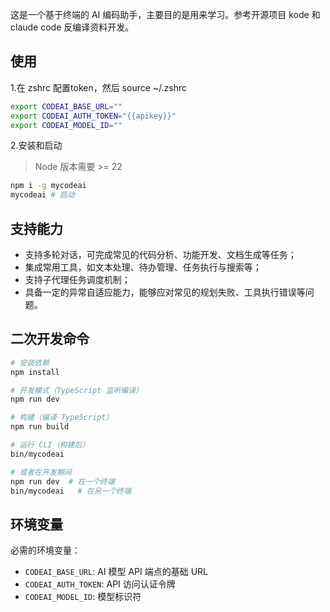 
这是一个基于终端的 AI 编码助手，主要目的是用来学习。参考开源项目 kode 和claude code 反编译资料开发。

## 使用
1.在 zshrc 配置token，然后 source ~/.zshrc
```bash
export CODEAI_BASE_URL=""
export CODEAI_AUTH_TOKEN="{{apikey}}"
export CODEAI_MODEL_ID=""
```

2.安装和启动
> Node 版本需要 >= 22
```bash
npm i -g mycodeai
mycodeai # 启动
```

## 支持能力
- 支持多轮对话，可完成常见的代码分析、功能开发、文档生成等任务；
- 集成常用工具，如文本处理、待办管理、任务执行与搜索等；
- 支持子代理任务调度机制；
- 具备一定的异常自适应能力，能够应对常见的规划失败、工具执行错误等问题。

## 二次开发命令

```bash
# 安装依赖
npm install

# 开发模式（TypeScript 监听编译）
npm run dev

# 构建（编译 TypeScript）
npm run build

# 运行 CLI（构建后）
bin/mycodeai

# 或者在开发期间
npm run dev  # 在一个终端
bin/mycodeai   # 在另一个终端
```

## 环境变量

必需的环境变量：
- `CODEAI_BASE_URL`: AI 模型 API 端点的基础 URL
- `CODEAI_AUTH_TOKEN`: API 访问认证令牌
- `CODEAI_MODEL_ID`: 模型标识符

